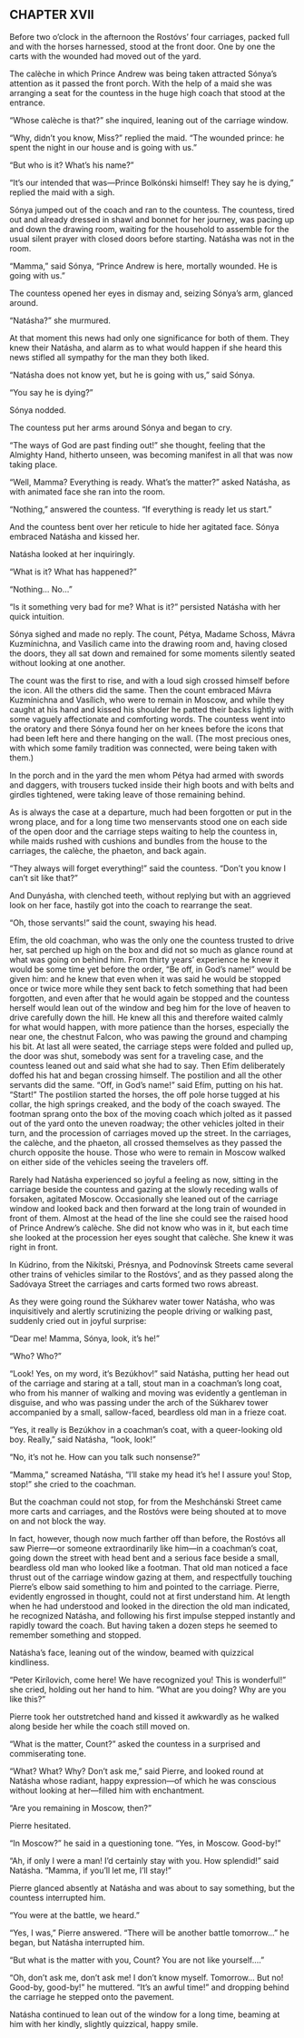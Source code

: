 ## CHAPTER XVII

Before two o’clock in the afternoon the Rostóvs’ four carriages, packed
full and with the horses harnessed, stood at the front door. One by one
the carts with the wounded had moved out of the yard.

The calèche in which Prince Andrew was being taken attracted Sónya’s
attention as it passed the front porch. With the help of a maid she was
arranging a seat for the countess in the huge high coach that stood at
the entrance.

“Whose calèche is that?” she inquired, leaning out of the carriage
window.

“Why, didn’t you know, Miss?” replied the maid. “The wounded prince: he
spent the night in our house and is going with us.”

“But who is it? What’s his name?”

“It’s our intended that was—Prince Bolkónski himself! They say he is
dying,” replied the maid with a sigh.

Sónya jumped out of the coach and ran to the countess. The countess,
tired out and already dressed in shawl and bonnet for her journey,
was pacing up and down the drawing room, waiting for the household to
assemble for the usual silent prayer with closed doors before starting.
Natásha was not in the room.

“Mamma,” said Sónya, “Prince Andrew is here, mortally wounded. He is
going with us.”

The countess opened her eyes in dismay and, seizing Sónya’s arm, glanced
around.

“Natásha?” she murmured.

At that moment this news had only one significance for both of them.
They knew their Natásha, and alarm as to what would happen if she heard
this news stifled all sympathy for the man they both liked.

“Natásha does not know yet, but he is going with us,” said Sónya.

“You say he is dying?”

Sónya nodded.

The countess put her arms around Sónya and began to cry.

“The ways of God are past finding out!” she thought, feeling that the
Almighty Hand, hitherto unseen, was becoming manifest in all that was
now taking place.

“Well, Mamma? Everything is ready. What’s the matter?” asked Natásha, as
with animated face she ran into the room.

“Nothing,” answered the countess. “If everything is ready let us start.”

And the countess bent over her reticule to hide her agitated face. Sónya
embraced Natásha and kissed her.

Natásha looked at her inquiringly.

“What is it? What has happened?”

“Nothing... No...”

“Is it something very bad for me? What is it?” persisted Natásha with
her quick intuition.

Sónya sighed and made no reply. The count, Pétya, Madame Schoss, Mávra
Kuzmínichna, and Vasílich came into the drawing room and, having closed
the doors, they all sat down and remained for some moments silently
seated without looking at one another.

The count was the first to rise, and with a loud sigh crossed himself
before the icon. All the others did the same. Then the count embraced
Mávra Kuzmínichna and Vasílich, who were to remain in Moscow, and while
they caught at his hand and kissed his shoulder he patted their backs
lightly with some vaguely affectionate and comforting words. The
countess went into the oratory and there Sónya found her on her knees
before the icons that had been left here and there hanging on the wall.
(The most precious ones, with which some family tradition was connected,
were being taken with them.)

In the porch and in the yard the men whom Pétya had armed with swords
and daggers, with trousers tucked inside their high boots and with belts
and girdles tightened, were taking leave of those remaining behind.

As is always the case at a departure, much had been forgotten or put in
the wrong place, and for a long time two menservants stood one on
each side of the open door and the carriage steps waiting to help the
countess in, while maids rushed with cushions and bundles from the house
to the carriages, the calèche, the phaeton, and back again.

“They always will forget everything!” said the countess. “Don’t you know
I can’t sit like that?”

And Dunyásha, with clenched teeth, without replying but with an
aggrieved look on her face, hastily got into the coach to rearrange the
seat.

“Oh, those servants!” said the count, swaying his head.

Efím, the old coachman, who was the only one the countess trusted to
drive her, sat perched up high on the box and did not so much as glance
round at what was going on behind him. From thirty years’ experience
he knew it would be some time yet before the order, “Be off, in God’s
name!” would be given him: and he knew that even when it was said
he would be stopped once or twice more while they sent back to fetch
something that had been forgotten, and even after that he would again
be stopped and the countess herself would lean out of the window and beg
him for the love of heaven to drive carefully down the hill. He knew
all this and therefore waited calmly for what would happen, with more
patience than the horses, especially the near one, the chestnut Falcon,
who was pawing the ground and champing his bit. At last all were
seated, the carriage steps were folded and pulled up, the door was shut,
somebody was sent for a traveling case, and the countess leaned out
and said what she had to say. Then Efím deliberately doffed his hat and
began crossing himself. The postilion and all the other servants did the
same. “Off, in God’s name!” said Efím, putting on his hat. “Start!” The
postilion started the horses, the off pole horse tugged at his collar,
the high springs creaked, and the body of the coach swayed. The footman
sprang onto the box of the moving coach which jolted as it passed out
of the yard onto the uneven roadway; the other vehicles jolted in
their turn, and the procession of carriages moved up the street. In the
carriages, the calèche, and the phaeton, all crossed themselves as they
passed the church opposite the house. Those who were to remain in Moscow
walked on either side of the vehicles seeing the travelers off.

Rarely had Natásha experienced so joyful a feeling as now, sitting in
the carriage beside the countess and gazing at the slowly receding
walls of forsaken, agitated Moscow. Occasionally she leaned out of the
carriage window and looked back and then forward at the long train of
wounded in front of them. Almost at the head of the line she could see
the raised hood of Prince Andrew’s calèche. She did not know who was
in it, but each time she looked at the procession her eyes sought that
calèche. She knew it was right in front.

In Kúdrino, from the Nikítski, Présnya, and Podnovínsk Streets came
several other trains of vehicles similar to the Rostóvs’, and as they
passed along the Sadóvaya Street the carriages and carts formed two rows
abreast.

As they were going round the Súkharev water tower Natásha, who was
inquisitively and alertly scrutinizing the people driving or walking
past, suddenly cried out in joyful surprise:

“Dear me! Mamma, Sónya, look, it’s he!”

“Who? Who?”

“Look! Yes, on my word, it’s Bezúkhov!” said Natásha, putting her head
out of the carriage and staring at a tall, stout man in a coachman’s
long coat, who from his manner of walking and moving was evidently
a gentleman in disguise, and who was passing under the arch of the
Súkharev tower accompanied by a small, sallow-faced, beardless old man
in a frieze coat.

“Yes, it really is Bezúkhov in a coachman’s coat, with a queer-looking
old boy. Really,” said Natásha, “look, look!”

“No, it’s not he. How can you talk such nonsense?”

“Mamma,” screamed Natásha, “I’ll stake my head it’s he! I assure you!
Stop, stop!” she cried to the coachman.

But the coachman could not stop, for from the Meshchánski Street came
more carts and carriages, and the Rostóvs were being shouted at to move
on and not block the way.

In fact, however, though now much farther off than before, the Rostóvs
all saw Pierre—or someone extraordinarily like him—in a coachman’s coat,
going down the street with head bent and a serious face beside a small,
beardless old man who looked like a footman. That old man noticed a
face thrust out of the carriage window gazing at them, and respectfully
touching Pierre’s elbow said something to him and pointed to the
carriage. Pierre, evidently engrossed in thought, could not at first
understand him. At length when he had understood and looked in the
direction the old man indicated, he recognized Natásha, and following
his first impulse stepped instantly and rapidly toward the coach. But
having taken a dozen steps he seemed to remember something and stopped.

Natásha’s face, leaning out of the window, beamed with quizzical
kindliness.

“Peter Kirílovich, come here! We have recognized you! This is
wonderful!” she cried, holding out her hand to him. “What are you doing?
Why are you like this?”

Pierre took her outstretched hand and kissed it awkwardly as he walked
along beside her while the coach still moved on.

“What is the matter, Count?” asked the countess in a surprised and
commiserating tone.

“What? What? Why? Don’t ask me,” said Pierre, and looked round at
Natásha whose radiant, happy expression—of which he was conscious
without looking at her—filled him with enchantment.

“Are you remaining in Moscow, then?”

Pierre hesitated.

“In Moscow?” he said in a questioning tone. “Yes, in Moscow. Good-by!”

“Ah, if only I were a man! I’d certainly stay with you. How splendid!”
said Natásha. “Mamma, if you’ll let me, I’ll stay!”

Pierre glanced absently at Natásha and was about to say something, but
the countess interrupted him.

“You were at the battle, we heard.”

“Yes, I was,” Pierre answered. “There will be another battle
tomorrow...” he began, but Natásha interrupted him.

“But what is the matter with you, Count? You are not like yourself....”

“Oh, don’t ask me, don’t ask me! I don’t know myself. Tomorrow... But
no! Good-by, good-by!” he muttered. “It’s an awful time!” and dropping
behind the carriage he stepped onto the pavement.

Natásha continued to lean out of the window for a long time, beaming at
him with her kindly, slightly quizzical, happy smile.






